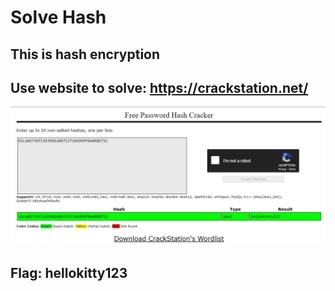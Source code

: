 # Solve __Hash__

## This is hash encryption

## Use website to solve: <https://crackstation.net/>

![Alt text](image.png)

## Flag: **hellokitty123**
